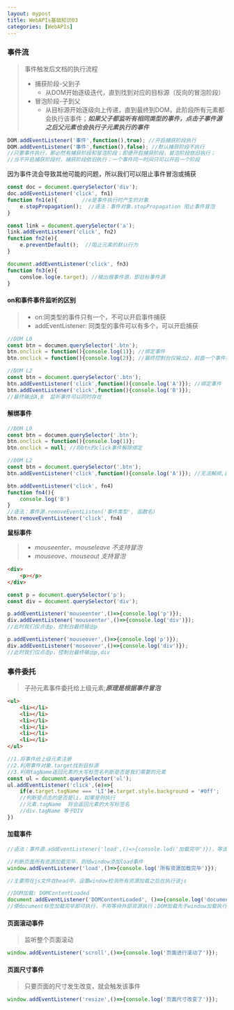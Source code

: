 ```yaml
---
layout: mypost
title: WebAPIs基础知识03
categories: [WebAPIs]
---
```


### 事件流

> 事件触发后文档的执行流程
>
> - 捕获阶段-父到子
>   + 从DOM开始逐级迭代，直到找到对应的目标源（反向的冒泡阶段）
> - 冒泡阶段-子到父
>   + 从目标源开始逐级向上传递，直到最终到DOM，此阶段所有元素都会执行该事件；***如果父子都监听有相同类型的事件，点击子事件源之后父元素也会执行子元素执行的事件***

```js
DOM.addEventListener('事件',function(),true); //开启捕获阶段执行
DOM.addEventListener('事件',function(),false); //默认捕获阶段不执行
//只要事件执行，那必然有捕获阶段和冒泡阶段；即便开启捕获阶段，冒泡阶段依旧执行；
//当不开启捕获阶段时，捕获阶段依旧执行；一个事件同一时间只可以开启一个阶段
```

因为事件流会导致其他可能的问题，所以我们可以阻止事件冒泡或捕获

```js
const doc = document.querySelector('div');
doc.addEventListener('click', fn1)
function fn1(e){		//e是事件执行时产生的对象
    e.stopPropagation();  //语法：事件对象.stopPropagation 阻止事件冒泡
}

const link = document.querySelector('a');
link.addEventListener('click', fn2)
function fn2(e){
    e.preventDefault();  //阻止元素的默认行为
}

document.addEventListener('click', fn3)
function fn3(e){
    consloe.log(e.target); //输出根事件源，即目标事件源
}
```

#### on和事件事件监听的区别

> - on:同类型的事件只有一个，不可以开启事件捕获
> - addEventListener: 同类型的事件可以有多个，可以开启捕获

```js
//DOM L0
const btn = documen.querySelector('.btn');
btn.onclick = function(){console.log(1)}; //绑定事件
btn.onclick = function(){console.log(2)}; //最终控制台仅输出2，前面一个事件会被后面同类型事件覆盖

//DOM L2
const btn = document.querySelector('.btn');
btn.addEventListener('click',function(){console.log('A')}); //绑定事件
btn.addEventListener('click',function(){console.log('B')});
//最终输出A,B  监听事件可以同时存在
```

#### 解绑事件

```js
//DOM L0
const btn = documen.querySelector('.btn');
btn.onclick = function(){console.log(1)};
btn.onclick = null; //将btn的click事件解除绑定

//DOM L2
const btn = document.querySelector('.btn');
btn.addEventListener('click',function(){console.log('A')}); //无法解绑,函数为匿名函数，无函数名称

btn.addEventListener('click', fn4)
function fn4(){
    console.log('B')
}
//语法：事件源.removeEventListen('事件类型', 函数名)
btn.removeEventListener('click', fn4)
```

**鼠标事件**

> - *mouseenter、mouseleave 不支持冒泡*
> - *mouseove、mouseout 支持冒泡*

```html
<div>
    <p></p>
</div>
```

```js
const p = document.querySelector('p');
const div = document.querySelector('div');

p.addEventListener('mouseenter',()=>{console.log('p')});
div.addEventListener('mouseenter',()=>{console.log('div')});
//此时我们仅点击p，控制台最终输出p

p.addEventListener('mouseover',()=>{console.log('p')});
div.addEventListener('moseover',()=>{console.log('div')});
//此时我们仅点击p，控制台最终输出p,div
```

### 事件委托

> 子孙元素事件委托给上级元素;***原理是根据事件冒泡***

```html
<ul>
    <li></li>
    <li></li>
    <li></li>
    <li></li>
    <li></li>
    <li></li>
</ul>
```

```js
//1.将事件给上级元素注册
//2.利用事件对象.target找到目标源
//3.利用tagName返回元素的大写标签名判断是否是我们需要的元素
const ul = document.querySelector('ul');
ul.addEventListener('click',(e)=>{
    if(e.target.tagName === 'LI')e.target.style.background = '#0ff';
    //判断受点击的是否是li，如果是则执行
    //元素.tagName  将会返回元素的大写标签名
    //div.tagName 等于DIV
})
```

#### 加载事件

```js
//语法：事件源.addEventListener('load',()=>{console.lod('加载完毕')})，等该目标资源加载完毕之后输出

//判断页面所有资源加载完毕，则给window添加load事件
window.addEventListener('load',()=>{console.log('所有资源加载完毕')});

//主要用在js文件在head中，设置window检测所有资源加载之后在执行该js
```

```js
//DOM加载: DOMContentLoaded
document.addEventListener('DOMContentLoaded', ()=>{console.log('document加载完毕')});
//使document标签加载完毕即可执行，不用等待外部资源执行；DOM加载先于window加载执行
```

#### 页面滚动事件

> 监听整个页面滚动

```js
window.addEventListener('scroll',()=>{console.log('页面进行滚动了')});
```

#### 页面尺寸事件

> 只要页面的尺寸发生改变，就会触发该事件

```js
window.addEventListener('resize',()=>{console.log('页面尺寸改变了')});
```

